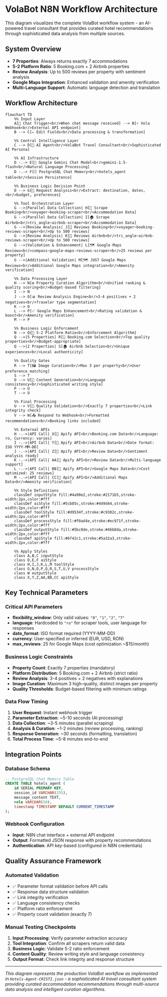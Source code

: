 # VolaBot N8N Workflow Architecture

This diagram visualizes the complete VolaBot workflow system - an AI-powered travel consultant that provides curated hotel recommendations through sophisticated data analysis from multiple sources.

## System Overview

- **7 Properties**: Always returns exactly 7 accommodations
- **5-2 Platform Ratio**: 5 Booking.com + 2 Airbnb properties
- **Review Analysis**: Up to 500 reviews per property with sentiment analysis
- **Google Maps Integration**: Enhanced validation and amenity verification
- **Multi-Language Support**: Automatic language detection and translation

## Workflow Architecture

```mermaid
flowchart TD
    %% Input Layer
    A[📱 Chat Trigger<br/>When chat message received] --> B[⚡ Vola Webhook<br/>External API endpoint]
    B --> C[✏️ Edit Fields<br/>Data processing & transformation]

    %% Central Intelligence Layer
    C --> D[🤖 AI Agent<br/>VolaBot Travel Consultant<br/>Sophisticated AI Persona]

    %% AI Infrastructure
    D -.-> E[🧠 Google Gemini Chat Model<br/>gemini-1.5-flash<br/>Natural Language Processing]
    D -.-> F[🗄️ PostgreSQL Chat Memory<br/>hotels_agent table<br/>Session Persistence]

    %% Business Logic Decision Point
    D --> G{🎯 Request Analysis<br/>Extract: destination, dates,<br/>budget, preferences}

    %% Tool Orchestration Layer
    G -->|Parallel Data Collection| H[🏨 Scrape Booking<br/>voyager~booking-scraper<br/>Accommodation Data]
    G -->|Parallel Data Collection| I[🏠 Scrape Airbnb<br/>tri_angle~airbnb-scraper<br/>Accommodation Data]
    G -->|Review Analysis| J[📝 Reviews Booking<br/>voyager~booking-reviews-scraper<br/>Up to 500 reviews]
    G -->|Review Analysis| K[📝 Reviews Airbnb<br/>tri_angle~airbnb-reviews-scraper<br/>Up to 500 reviews]
    G -->|Validation & Enhancement| L[🗺️ Google Maps Reviews<br/>compass~google-maps-reviews-scraper<br/>25 reviews per property]
    G -->|Additional Validation| M[🗺️ JUST Google Maps Reviews<br/>Additional Google Maps integration<br/>Amenity verification]

    %% Data Processing Layer
    H --> N[⚙️ Property Curation Algorithm<br/>Unified ranking & quality scoring<br/>Budget-based filtering]
    I --> N
    J --> O[📊 Review Analysis Engine<br/>3-4 positives + 2 negatives<br/>Traveler type segmentation]
    K --> O
    L --> P[✅ Google Maps Enhancement<br/>Rating validation & boost<br/>Amenity verification]
    M --> P

    %% Business Logic Enforcement
    N --> Q{🎲 5-2 Platform Ratio<br/>Enforcement Algorithm}
    Q -->|5 Properties| R[🏨 Booking.com Selection<br/>Top quality properties<br/>Budget-appropriate]
    Q -->|2 Properties| S[🏠 Airbnb Selection<br/>Unique experiences<br/>Local authenticity]

    %% Quality Gates
    R --> T[🖼️ Image Curation<br/>Max 3 per property<br/>User preference matching]
    S --> T
    O --> U[📝 Content Generation<br/>Language consistency<br/>Sophisticated writing style]
    P --> U
    T --> U

    %% Final Processing
    U --> V[🎯 Quality Validation<br/>Exactly 7 properties<br/>Link integrity check]
    V --> W[📤 Respond to Webhook<br/>Formatted recommendations<br/>Booking links included]

    %% External APIs
    H -.->|API Call| X[🔗 Apify API<br/>Booking.com Data<br/>Language: ro, Currency: varies]
    I -.->|API Call| Y[🔗 Apify API<br/>Airbnb Data<br/>Date format: ISO YYYY-MM-DD]
    J -.->|API Call| Z[🔗 Apify API<br/>Review Data<br/>Sentiment analysis ready]
    K -.->|API Call| AA[🔗 Apify API<br/>Review Data<br/>Multi-language support]
    L -.->|API Call| BB[🔗 Apify API<br/>Google Maps Data<br/>Cost optimized: 25 reviews]
    M -.->|API Call| CC[🔗 Apify API<br/>Additional Maps Data<br/>Amenity verification]

    %% Style Definitions
    classDef inputStyle fill:#4a90e2,stroke:#2171b5,stroke-width:2px,color:#fff
    classDef aiStyle fill:#5cb85c,stroke:#449d44,stroke-width:2px,color:#fff
    classDef toolStyle fill:#d9534f,stroke:#c9302c,stroke-width:2px,color:#fff
    classDef processStyle fill:#f0ad4e,stroke:#ec971f,stroke-width:2px,color:#fff
    classDef outputStyle fill:#5bc0de,stroke:#46b8da,stroke-width:2px,color:#fff
    classDef apiStyle fill:#6f42c1,stroke:#5a32a3,stroke-width:2px,color:#fff

    %% Apply Styles
    class A,B,C inputStyle
    class D,E,F aiStyle
    class H,I,J,K,L,M toolStyle
    class G,N,O,P,Q,R,S,T,U,V processStyle
    class W outputStyle
    class X,Y,Z,AA,BB,CC apiStyle
```

## Key Technical Parameters

### Critical API Parameters
- **flexibility_window**: Only valid values: `"0"`, `"1"`, `"2"`, `"7"`
- **language**: Hardcoded to `"ro"` for scraper tools, user language for responses
- **date_format**: ISO format required (YYYY-MM-DD)
- **currency**: User-specified or inferred (EUR, USD, RON)
- **max_reviews**: 25 for Google Maps (cost optimization ~$15/month)

### Business Logic Constraints
- **Property Count**: Exactly 7 properties (mandatory)
- **Platform Distribution**: 5 Booking.com + 2 Airbnb (strict ratio)
- **Review Analysis**: 3-4 positives + 2 negatives with explanations
- **Image Curation**: Maximum 3 high-quality, distinct images per property
- **Quality Thresholds**: Budget-based filtering with minimum ratings

### Data Flow Timing
1. **User Request**: Instant webhook trigger
2. **Parameter Extraction**: ~5-10 seconds (AI processing)
3. **Data Collection**: ~3-5 minutes (parallel scraping)
4. **Analysis & Curation**: ~1-2 minutes (review processing, ranking)
5. **Response Generation**: ~30 seconds (formatting, translation)
6. **Total Process Time**: ~5-8 minutes end-to-end

## Integration Points

### Database Schema
```sql
-- PostgreSQL Chat Memory Table
CREATE TABLE hotels_agent (
    id SERIAL PRIMARY KEY,
    session_id VARCHAR(255),
    message_content TEXT,
    role VARCHAR(50),
    timestamp TIMESTAMP DEFAULT CURRENT_TIMESTAMP
);
```

### Webhook Configuration
- **Input**: N8N chat interface + external API endpoint
- **Output**: Formatted JSON response with property recommendations
- **Authentication**: API key-based (configured in N8N credentials)

## Quality Assurance Framework

### Automated Validation
- ✅ Parameter format validation before API calls
- ✅ Response data structure validation
- ✅ Link integrity verification
- ✅ Language consistency checks
- ✅ Platform ratio enforcement
- ✅ Property count validation (exactly 7)

### Manual Testing Checkpoints
1. **Input Processing**: Verify parameter extraction accuracy
2. **Tool Integration**: Confirm all scrapers return valid data
3. **Business Logic**: Validate 5-2 ratio enforcement
4. **Content Quality**: Review writing style and language consistency
5. **Output Format**: Check link integrity and response structure

---

*This diagram represents the production VolaBot workflow as implemented in `Hotels-Agent-CRISTI.json` - a sophisticated AI travel consultant system providing curated accommodation recommendations through multi-source data analysis and intelligent curation algorithms.*
